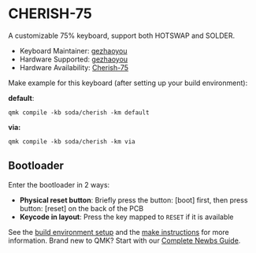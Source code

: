 # CHERISH-75

A customizable 75%  keyboard, support both HOTSWAP and SOLDER.

* Keyboard Maintainer: [gezhaoyou](https://github.com/gezhaoyou)
* Hardware Supported: [gezhaoyou](https://github.com/gezhaoyou)
* Hardware Availability: [Cherish-75](https://github.com/gezhaoyou/Cherish-75)

Make example for this keyboard (after setting up your build environment):

**default**:

```shell
qmk compile -kb soda/cherish -km default
```

**via:**

```shell
qmk compile -kb soda/cherish -km via
```

## Bootloader

Enter the bootloader in 2 ways:

* **Physical reset button**: Briefly press the button: [boot] first, then press button: [reset]  on the back of the PCB
* **Keycode in layout**: Press the key mapped to `RESET` if it is available

See the [build environment setup](https://docs.qmk.fm/#/getting_started_build_tools) and the [make instructions](https://docs.qmk.fm/#/getting_started_make_guide) for more information. Brand new to QMK? Start with our [Complete Newbs Guide](https://docs.qmk.fm/#/newbs).
